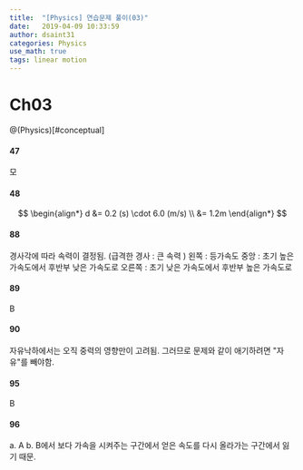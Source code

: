 ```yaml
---
title:  "[Physics] 연습문제 풀이(03)"
date:   2019-04-09 10:33:59
author: dsaint31
categories: Physics
use_math: true
tags: linear motion
---
```


# Ch03
@(Physics)[#conceptual]

#### 47

모

#### 48

$$
\begin{align*}
d &= 0.2 (s) \cdot 6.0 (m/s) \\
&= 1.2m
 \end{align*}
$$

#### 88

경사각에 따라 속력이 결정됨. (급격한 경사 : 큰 속력 )
왼쪽 : 등가속도
중앙 : 초기 높은 가속도에서 후반부 낮은 가속도로
오른쪽 : 초기 낮은 가속도에서 후반부 높은 가속도로

#### 89

B

#### 90

자유낙하에서는 오직 중력의 영향만이 고려됨. 그러므로 문제와 같이 애기하려면 "자유"를 빼야함.

#### 95

B

#### 96

a. A
b. B에서 보다 가속을 시켜주는 구간에서 얻은 속도를 다시 올라가는 구간에서 잃기 때문.
